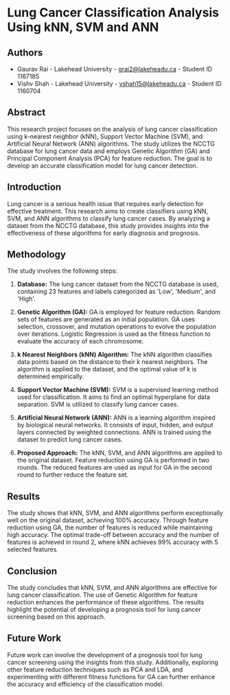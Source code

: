 # Lung Cancer Classification Analysis Using kNN, SVM and ANN

## Authors
- Gaurav Rai - Lakehead University - grai2@lakeheadu.ca - Student ID 1167185
- Vishv Shah - Lakehead University - vshah15@lakeheadu.ca - Student ID 1160704

## Abstract
This research project focuses on the analysis of lung cancer classification using k-nearest neighbor (kNN), Support Vector Machine (SVM), and Artificial Neural Network (ANN) algorithms. The study utilizes the NCCTG database for lung cancer data and employs Genetic Algorithm (GA) and Principal Component Analysis (PCA) for feature reduction. The goal is to develop an accurate classification model for lung cancer detection.

## Introduction
Lung cancer is a serious health issue that requires early detection for effective treatment. This research aims to create classifiers using kNN, SVM, and ANN algorithms to classify lung cancer cases. By analyzing a dataset from the NCCTG database, this study provides insights into the effectiveness of these algorithms for early diagnosis and prognosis.

## Methodology
The study involves the following steps:

1. **Database:** The lung cancer dataset from the NCCTG database is used, containing 23 features and labels categorized as 'Low', 'Medium', and 'High'.

2. **Genetic Algorithm (GA):** GA is employed for feature reduction. Random sets of features are generated as an initial population. GA uses selection, crossover, and mutation operations to evolve the population over iterations. Logistic Regression is used as the fitness function to evaluate the accuracy of each chromosome.

3. **k Nearest Neighbors (kNN) Algorithm:** The kNN algorithm classifies data points based on the distance to their k nearest neighbors. The algorithm is applied to the dataset, and the optimal value of k is determined empirically.

4. **Support Vector Machine (SVM):** SVM is a supervised learning method used for classification. It aims to find an optimal hyperplane for data separation. SVM is utilized to classify lung cancer cases.

5. **Artificial Neural Network (ANN):** ANN is a learning algorithm inspired by biological neural networks. It consists of input, hidden, and output layers connected by weighted connections. ANN is trained using the dataset to predict lung cancer cases.

6. **Proposed Approach:** The kNN, SVM, and ANN algorithms are applied to the original dataset. Feature reduction using GA is performed in two rounds. The reduced features are used as input for GA in the second round to further reduce the feature set.

## Results
The study shows that kNN, SVM, and ANN algorithms perform exceptionally well on the original dataset, achieving 100% accuracy. Through feature reduction using GA, the number of features is reduced while maintaining high accuracy. The optimal trade-off between accuracy and the number of features is achieved in round 2, where kNN achieves 99% accuracy with 5 selected features.

## Conclusion
The study concludes that kNN, SVM, and ANN algorithms are effective for lung cancer classification. The use of Genetic Algorithm for feature reduction enhances the performance of these algorithms. The results highlight the potential of developing a prognosis tool for lung cancer screening based on this approach.

## Future Work
Future work can involve the development of a prognosis tool for lung cancer screening using the insights from this study. Additionally, exploring other feature reduction techniques such as PCA and LDA, and experimenting with different fitness functions for GA can further enhance the accuracy and efficiency of the classification model.
